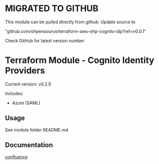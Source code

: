 # MIGRATED TO GITHUB
This module can be pulled directly from github. Update source to

"github.com/ohpensource/terraform-aws-ohp-cognito-idp?ref=v0.0.1"

Check GitHub for latest version number

# Terraform Module - Cognito Identity Providers

Current version: v0.2.0

Includes:

* Azure (SAML)

## Usage

See module folder README.md

## Documentation

[confluence](https://ohpendev.atlassian.net/wiki/spaces/CCE/pages/2062320795/Terraform+Modules)
